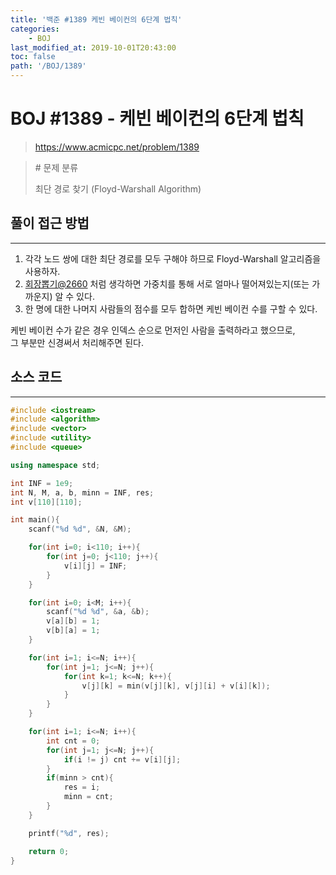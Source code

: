 ```yaml
---
title: '백준 #1389 케빈 베이컨의 6단계 법칙'
categories:
    - BOJ
last_modified_at: 2019-10-01T20:43:00
toc: false
path: '/BOJ/1389'
---
```


# BOJ #1389 - 케빈 베이컨의 6단계 법칙

> https://www.acmicpc.net/problem/1389

> \# 문제 분류
>
> 최단 경로 찾기 (Floyd-Warshall Algorithm)

## 풀이 접근 방법

---

1. 각각 노드 쌍에 대한 최단 경로를 모두 구해야 하므로 Floyd-Warshall 알고리즘을 사용하자.
2. [회장뽑기@2660](/BOJ/2660) 처럼 생각하면 가중치를 통해 서로 얼마나 떨어져있는지(또는 가까운지) 알 수 있다.
3. 한 명에 대한 나머지 사람들의 점수를 모두 합하면 케빈 베이컨 수를 구할 수 있다.

케빈 베이컨 수가 같은 경우 인덱스 순으로 먼저인 사람을 출력하라고 했으므로,<br>그 부분만 신경써서 처리해주면 된다.

## 소스 코드

---

```c++
#include <iostream>
#include <algorithm>
#include <vector>
#include <utility>
#include <queue>

using namespace std;

int INF = 1e9;
int N, M, a, b, minn = INF, res;
int v[110][110];

int main(){
    scanf("%d %d", &N, &M);

    for(int i=0; i<110; i++){
        for(int j=0; j<110; j++){
            v[i][j] = INF;
        }
    }

    for(int i=0; i<M; i++){
        scanf("%d %d", &a, &b);
        v[a][b] = 1;
        v[b][a] = 1;
    }

    for(int i=1; i<=N; i++){
        for(int j=1; j<=N; j++){
            for(int k=1; k<=N; k++){
                v[j][k] = min(v[j][k], v[j][i] + v[i][k]);
            }
        }
    }

    for(int i=1; i<=N; i++){
        int cnt = 0;
        for(int j=1; j<=N; j++){
            if(i != j) cnt += v[i][j];
        }
        if(minn > cnt){
            res = i;
            minn = cnt;
        }
    }

    printf("%d", res);

    return 0;
}
```
